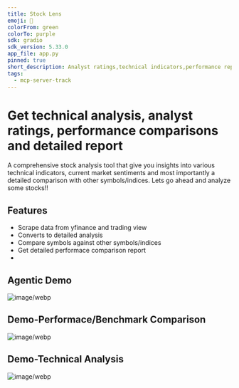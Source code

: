 ```yaml
---
title: Stock Lens
emoji: 🔎
colorFrom: green
colorTo: purple
sdk: gradio
sdk_version: 5.33.0
app_file: app.py
pinned: true
short_description: Analyst ratings,technical indicators,performance reports
tags:
  - mcp-server-track
---
```


# Get technical analysis, analyst ratings, performance comparisons and detailed report

A comprehensive stock analysis tool that give you insights into various technical indicators, current market sentiments and most importantly a detailed comparison with other symbols/indices.
Lets go ahead and analyze some stocks!!

## Features
- Scrape data from yfinance and trading view
- Converts to detailed analysis
- Compare symbols against other symbols/indices
- Get detailed performace comparison report
- 
## Agentic Demo
![image/webp](https://cdn-uploads.huggingface.co/production/uploads/67a5eae0ca164d3c942cf401/_dXOpN9Pho_wIGfY1No3q.webp)

## Demo-Performace/Benchmark Comparison

![image/webp](https://cdn-uploads.huggingface.co/production/uploads/67a5eae0ca164d3c942cf401/alFZWVYndZKLiLkGMSQ3q.webp)


## Demo-Technical Analysis

![image/webp](https://cdn-uploads.huggingface.co/production/uploads/67a5eae0ca164d3c942cf401/iuXOsP83gyxwwvl4JyUWu.webp)


